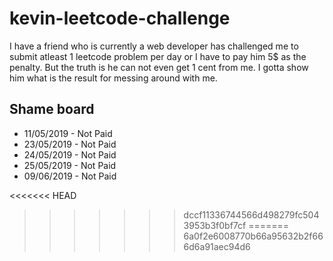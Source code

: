 # kevin-leetcode-challenge
I have a friend who is currently a web developer has challenged me to submit atleast 1 leetcode problem per day or I have to pay him 5$ as the penalty.
But the truth is he can not even get 1 cent from me. I gotta show him what is the result for messing around with me.

## Shame board
- 11/05/2019 - Not Paid
- 23/05/2019 - Not Paid
- 24/05/2019 - Not Paid
- 25/05/2019 - Not Paid
- 09/06/2019 - Not Paid

<<<<<<< HEAD
>>>>>>> dccf11336744566d498279fc5043953b3f0bf7cf
=======
>>>>>>> 6a0f2e6008770b66a95632b2f666d6a91aec94d6
